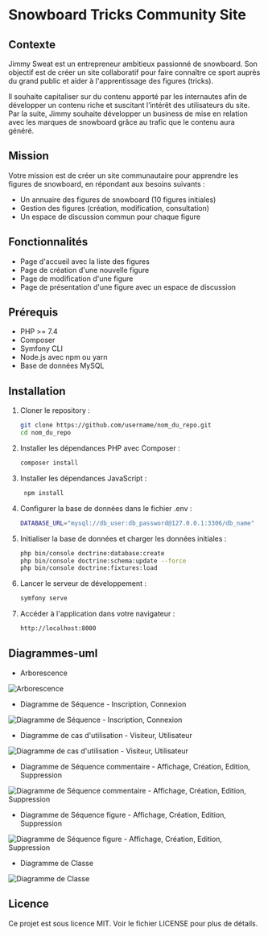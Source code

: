 # Snowboard Tricks Community Site

## Contexte

Jimmy Sweat est un entrepreneur ambitieux passionné de snowboard. Son objectif est de créer un site collaboratif pour faire connaître ce sport auprès du grand public et aider à l'apprentissage des figures (tricks).

Il souhaite capitaliser sur du contenu apporté par les internautes afin de développer un contenu riche et suscitant l’intérêt des utilisateurs du site. Par la suite, Jimmy souhaite développer un business de mise en relation avec les marques de snowboard grâce au trafic que le contenu aura généré.

## Mission

Votre mission est de créer un site communautaire pour apprendre les figures de snowboard, en répondant aux besoins suivants :

- Un annuaire des figures de snowboard (10 figures initiales)
- Gestion des figures (création, modification, consultation)
- Un espace de discussion commun pour chaque figure

## Fonctionnalités

- Page d'accueil avec la liste des figures
- Page de création d'une nouvelle figure
- Page de modification d'une figure
- Page de présentation d'une figure avec un espace de discussion

## Prérequis

- PHP >= 7.4
- Composer
- Symfony CLI
- Node.js avec npm ou yarn
- Base de données MySQL

## Installation

1. Cloner le repository :
   ```bash
   git clone https://github.com/username/nom_du_repo.git
   cd nom_du_repo

2. Installer les dépendances PHP avec Composer :
    ```bash
    composer install

3. Installer les dépendances JavaScript :
   ```bash
    npm install

4. Configurer la base de données dans le fichier .env :
   ```bash
   DATABASE_URL="mysql://db_user:db_password@127.0.0.1:3306/db_name"

5. Initialiser la base de données et charger les données initiales :
   ```bash
   php bin/console doctrine:database:create
   php bin/console doctrine:schema:update --force
   php bin/console doctrine:fixtures:load

6. Lancer le serveur de développement :
   ```bash
   symfony serve

7. Accéder à l'application dans votre navigateur :
   ```bash
   http://localhost:8000


## Diagrammes-uml

- Arborescence

![Arborescence](./diagrammes/SnowTricks_ARBORESCENCE.png)

- Diagramme de Séquence - Inscription, Connexion

![Diagramme de Séquence - Inscription, Connexion](./diagrammes/SnowTricks_DS_inscription_connexion.png)

- Diagramme de cas d'utilisation - Visiteur, Utilisateur

![Diagramme de cas d'utilisation - Visiteur, Utilisateur](./diagrammes/SnowTricks_DCU.png)

- Diagramme de Séquence commentaire - Affichage, Création, Edition, Suppression

![Diagramme de Séquence commentaire - Affichage, Création, Edition, Suppression](./diagrammes/SnowTricks_DS_ajout_modifier_supprimer_commentaire.drawio.png)

- Diagramme de Séquence figure - Affichage, Création, Edition, Suppression

![Diagramme de Séquence figure - Affichage, Création, Edition, Suppression](./diagrammes/SnowTricks_PHP_DS_figure.png)

- Diagramme de Classe

![Diagramme de Classe](./diagrammes/SnowTricks_diagramme%20de%20classes.png)

     
## Licence
Ce projet est sous licence MIT. Voir le fichier LICENSE pour plus de détails.
